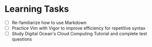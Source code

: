 # <h1> Learning Tasks
- [ ] Re-familiarize how to use Markdown
- [ ] Practice Vim with Vigor to improve efficiency for repetitive syntax
- [ ] Study Digital Ocean's Cloud Computing Tutorial and complete test questions

